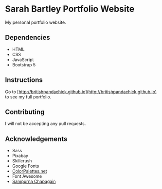 # Sarah Bartley Portfolio Website
My personal portfolio website.

## Dependencies
* HTML
* CSS
* JavaScript 
* Bootstrap 5

## Instructions
Go to [http://britishpandachick.github.io](http://britishpandachick.github.io) to see my full portfolio.

## Contributing
I will not be accepting any pull requests.

## Acknowledgements 
* Sass 
* Pixabay 
* Skillcrush
* Google Fonts 
* [ColorPalettes.net](https://colorpalettes.net/color-palette-2151/)
* Font Awesome
* [Sampurna Chapagain](https://www.freecodecamp.org/news/how-to-create-a-portfolio-website-using-html-css-javascript-and-bootstrap/)
